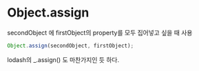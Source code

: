 # Object.assign

secondObject 에 firstObject의 property를 모두 집어넣고 싶을 때 사용

```javascript
Object.assign(secondObject, firstObject);
```

lodash의 _.assign() 도 마찬가지인 듯 하다.

